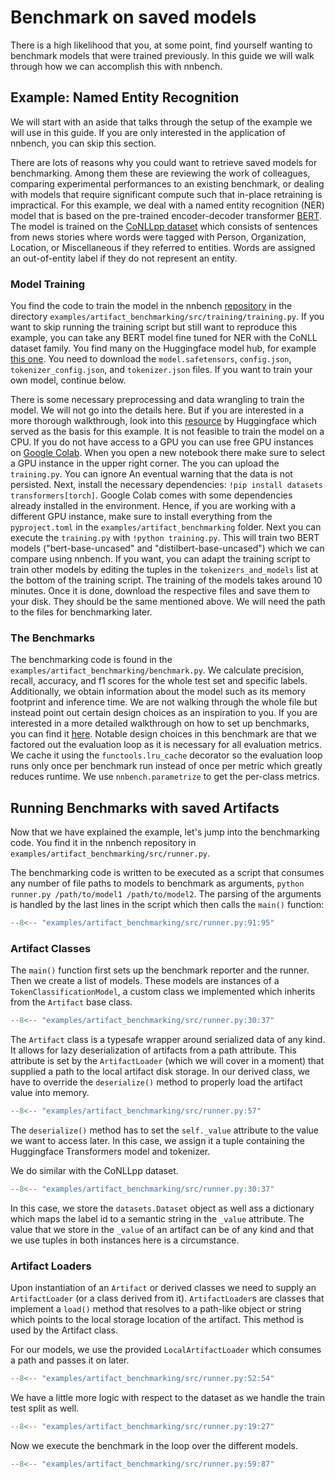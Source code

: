 # Benchmark on saved models
There is a high likelihood that you, at some point, find yourself wanting to benchmark models that were trained previously.
In this guide we will walk through how we can accomplish this with nnbench.

## Example: Named Entity Recognition
We will start with an aside that talks through the setup of the example we will use in this guide.
If you are only interested in the application of nnbench, you can skip this section.

There are lots of reasons why you could want to retrieve saved models for benchmarking. 
Among them these are reviewing the work of colleagues, comparing experimental performances to an existing benchmark, or dealing with models that require significant compute such that in-place retraining is impractical.
For this example, we deal with a named entity recognition (NER) model that is based on the pre-trained encoder-decoder transformer [BERT](https://arxiv.org/abs/1810.04805).
The model is trained on the [CoNLLpp dataset](https://huggingface.co/datasets/conllpp) which consists of sentences from news stories where words were tagged with Person, Organization, Location, or Miscellaneous if they referred to entities. 
Words are assigned an out-of-entity label if they do not represent an entity.

### Model Training
You find the code to train the model in the nnbench [repository](https://github.com/aai-institute/nnbench) in the directory `examples/artifact_benchmarking/src/training/training.py`.
If you want to skip running the training script but still want to reproduce this example, you can take any BERT model fine tuned for NER with the CoNLL dataset family.
You find many on the Huggingface model hub, for example [this one](https://huggingface.co/dslim/bert-base-NER). You need to download the `model.safetensors`, `config.json`, `tokenizer_config.json`, and `tokenizer.json` files.
If you want to train your own model, continue below. 

There is some necessary preprocessing and data wrangling to train the model. 
We will not go into the details here. But if you are interested in a more thorough walkthrough, look into this [resource](https://huggingface.co/learn/nlp-course/chapter7/2?fw=pt) by Huggingface which served as the basis for this example. 
It is not feasible to train the model on a CPU. If you do not have access to a GPU you can use free GPU instances on [Google Colab](https://colab.research.google.com/).
When you open a new notebook there make sure to select a GPU instance in the upper right corner.
The you can upload the `training.py`.
You can ignore An eventual warning that the data is not persisted.
Next, install the necessary dependencies: `!pip install datasets transformers[torch]`.
Google Colab comes with some dependencies already installed in the environment.
Hence, if you are working with a different GPU instance, make sure to install everything from the `pyproject.toml` in the `examples/artifact_benchmarking` folder. 
Next you can execute the `training.py` with `!python training.py`.
This will train two BERT models ("bert-base-uncased" and "distilbert-base-uncased") which we can compare using nnbench. 
If you want, you can adapt the training script to train other models by editing the tuples in the `tokenizers_and_models` list at the bottom of the training script. 
The training of the models takes around 10 minutes.
Once it is done, download the respective files and save them to your disk.
They should be the same mentioned above. 
We will need the path to the files for benchmarking later.

### The Benchmarks
The benchmarking code is found in the `examples/artifact_benchmarking/benchmark.py`.
We calculate precision, recall, accuracy, and f1 scores for the whole test set and specific labels.
Additionally, we obtain information about the model such as its memory footprint and inference time.
We are not walking through the whole file but instead point out certain design choices as an inspiration to you. 
If you are interested in a more detailed walkthrough on how to set up benchmarks, you can find it [here](../guides/benchmarks.md).
Notable design choices in this benchmark are that we factored out the evaluation loop as it is necessary for all evaluation metrics. We cache it using the `functools.lru_cache` decorator so the evaluation loop runs only once per benchmark run instead of once per metric which greatly reduces runtime.
We use `nnbench.parametrize` to get the per-class metrics. 

## Running Benchmarks with saved Artifacts
Now that we have explained the example, let's jump into the benchmarking code.
You find it in the nnbench repository in `examples/artifact_benchmarking/src/runner.py`.

The benchmarking code is written to be executed as a script that consumes any number of file paths to models to benchmark as arguments, `python runner.py /path/to/model1 /path/to/model2`.
The parsing of the arguments is handled by the last lines in the script which then calls the `main()` function:

```python
--8<-- "examples/artifact_benchmarking/src/runner.py:91:95"
```

### Artifact Classes
The `main()` function first sets up the benchmark reporter and the runner. 
Then we create a list of models. These models are instances of a `TokenClassificationModel`, a custom class we implemented which inherits from the `Artifact` base class.

```python
--8<-- "examples/artifact_benchmarking/src/runner.py:30:37"
```

The `Artifact` class is a typesafe wrapper around serialized data of any kind.
It allows for lazy deserialization of artifacts from a  path attribute.
This attribute is set by the `ArtifactLoader` (which we will cover in a moment) that supplied a path to the local artifact disk storage. 
In our derived class, we have to override the `deserialize()` method to properly load the artifact value into memory.

```python
--8<-- "examples/artifact_benchmarking/src/runner.py:57"
```

The `deserialize()` method has to set the `self._value` attribute to the value we want to access later.
In this case, we assign it a tuple containing the Huggingface Transformers model and tokenizer.

We do similar with the CoNLLpp dataset.

```python
--8<-- "examples/artifact_benchmarking/src/runner.py:30:37"
```

In this case, we store the `datasets.Dataset` object as well ass a dictionary which maps the label id to a semantic string in the `_value` attribute. 
The value that we store in the `_value` of an artifact can be of any kind and that we use tuples in both instances here is a circumstance.

### Artifact Loaders
Upon instantiation of an `Artifact` or derived classes we need to supply an `ArtifactLoader` (or a class derived from it). `ArtifactLoader`s are classes that implement a `load()` method that resolves to a path-like object or string which points to the local storage location of the artifact. This method is used by the Artifact class. 

For our models, we use the provided `LocalArtifactLoader` which consumes a path and passes it on later.

```python
--8<-- "examples/artifact_benchmarking/src/runner.py:52:54"
```

We have a little more logic with respect to the dataset as we handle the train test split as well.

```python
--8<-- "examples/artifact_benchmarking/src/runner.py:19:27"
```

Now we execute the benchmark in the loop over the different models.

```python
--8<-- "examples/artifact_benchmarking/src/runner.py:59:87"
```
